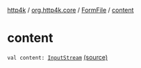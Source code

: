 [http4k](../../index.md) / [org.http4k.core](../index.md) / [FormFile](index.md) / [content](./content.md)

# content

`val content: `[`InputStream`](https://docs.oracle.com/javase/6/docs/api/java/io/InputStream.html) [(source)](https://github.com/http4k/http4k/blob/master/http4k-multipart/src/main/kotlin/org/http4k/core/FormFile.kt#L6)